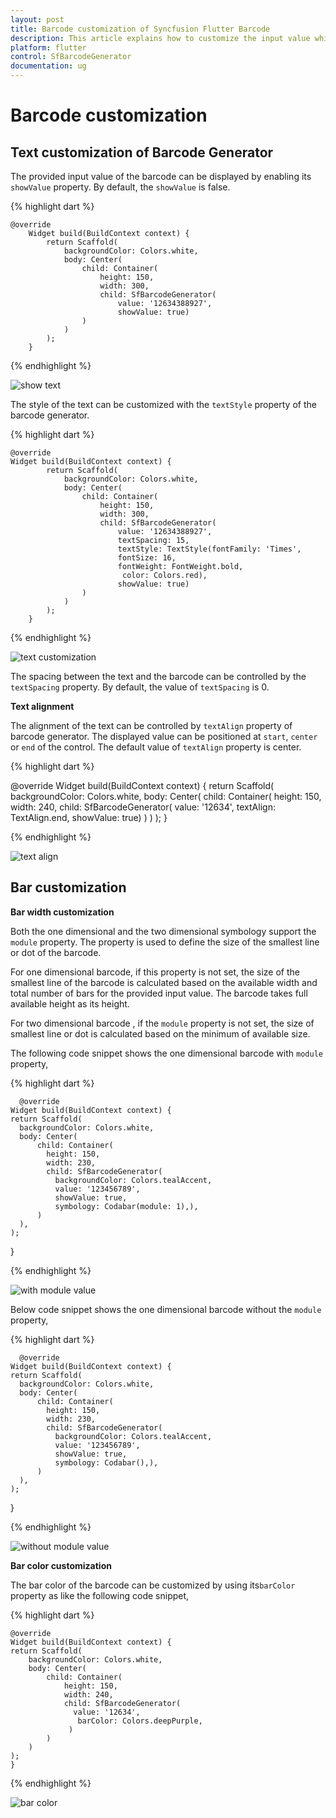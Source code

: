 ```yaml
---
layout: post
title: Barcode customization of Syncfusion Flutter Barcode
description: This article explains how to customize the input value which is displayed as the text of barcode generator control in flutter.
platform: flutter
control: SfBarcodeGenerator
documentation: ug
---
```


# Barcode  customization

## Text customization of Barcode Generator 

The provided input value of the barcode can be displayed by enabling its `showValue` property. By default, the `showValue` is false.

{% highlight dart %} 

    @override
        Widget build(BuildContext context) {
            return Scaffold(
                backgroundColor: Colors.white,
                body: Center(
                    child: Container(
                        height: 150,
                        width: 300,
                        child: SfBarcodeGenerator(
                            value: '12634388927',
                            showValue: true)
                    )
                )
            );
        }

{% endhighlight %}

![show text](images/text-customization/show-text.jpg)

The style of the text can be customized with the `textStyle` property of the barcode generator.

{% highlight dart %} 

    @override
    Widget build(BuildContext context) {
            return Scaffold(
                backgroundColor: Colors.white,
                body: Center(
                    child: Container(
                        height: 150,
                        width: 300,
                        child: SfBarcodeGenerator(
                            value: '12634388927',
                            textSpacing: 15,
                            textStyle: TextStyle(fontFamily: 'Times', 
                            fontSize: 16,
                            fontWeight: FontWeight.bold,
                             color: Colors.red),
                            showValue: true)
                    )
                )
            );
        }

{% endhighlight %}

![text customization](images/text-customization/text-customization.jpg)

The spacing between the text and the barcode can be controlled by the `textSpacing` property. By default, the value of `textSpacing` is 0. 

**Text alignment**

The alignment of the text can be controlled by `textAlign` property of barcode generator. The displayed value can be positioned at `start`, `center` or `end` of the control. The default value of `textAlign` property is center.

{% highlight dart %} 

 @override
    Widget build(BuildContext context) {
        return Scaffold(
            backgroundColor: Colors.white,
            body: Center(
            child: Container(
                height: 150,
                width: 240,
                child: SfBarcodeGenerator(
                  value: '12634',
                  textAlign: TextAlign.end,
                  showValue: true)
            )
        )
    );
  }

{% endhighlight %}

![text align](images/text-customization/text-align.png)

## Bar customization

**Bar width customization**

Both the one dimensional and the two dimensional symbology support the `module` property. The property is used to define the size of the smallest line or dot of the barcode.

For one dimensional barcode, if this property is not set, the size of the smallest line of the barcode is calculated based on the available width and total number of bars for the provided input value. The barcode takes full available height as its height.

For two dimensional barcode , if the `module` property is not set, the size of smallest line or dot is calculated based on the minimum of available size.

The following code snippet shows the one dimensional barcode with `module` property,

{% highlight dart %} 

      @override
    Widget build(BuildContext context) {
    return Scaffold(
      backgroundColor: Colors.white,
      body: Center(
          child: Container(
            height: 150,
            width: 230,
            child: SfBarcodeGenerator(
              backgroundColor: Colors.tealAccent,
              value: '123456789',
              showValue: true,
              symbology: Codabar(module: 1),),
          )
      ),
    );
  }

  {% endhighlight %}

![with module value](images/text-customization/with-module.jpg)

Below code snippet shows the one dimensional barcode without the `module` property,

{% highlight dart %} 

      @override
    Widget build(BuildContext context) {
    return Scaffold(
      backgroundColor: Colors.white,
      body: Center(
          child: Container(
            height: 150,
            width: 230,
            child: SfBarcodeGenerator(
              backgroundColor: Colors.tealAccent,
              value: '123456789',
              showValue: true,
              symbology: Codabar(),),
          )
      ),
    );
  }

  {% endhighlight %}

![without module value](images/text-customization/without-module.jpg)

**Bar color customization**

The bar color of the barcode can be customized by using its`barColor` property as like the following code snippet,

{% highlight dart %} 

    @override
    Widget build(BuildContext context) {
    return Scaffold(
        backgroundColor: Colors.white,
        body: Center(
            child: Container(
                height: 150,
                width: 240,
                child: SfBarcodeGenerator(
                  value: '12634',
                   barColor: Colors.deepPurple,
                 )
            )
        )
    );
    }

{% endhighlight %}

![bar color](images/text-customization/bar-color.jpg)